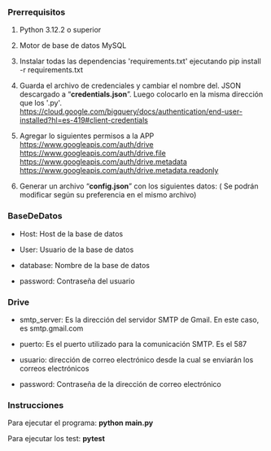 ### Prerrequisitos

1. Python 3.12.2 o superior

2. Motor de base de datos MySQL


3. Instalar todas las dependencias 'requirements.txt' ejecutando pip install -r requirements.txt

	
4. Guarda el archivo de credenciales y cambiar el nombre del. JSON descargado a “**credentials.json**”. Luego colocarlo en la misma dirección que los '.py'. https://cloud.google.com/bigquery/docs/authentication/end-user-installed?hl=es-419#client-credentials

	
5. Agregar lo siguientes permisos a la APP
https://www.googleapis.com/auth/drive
https://www.googleapis.com/auth/drive.file
https://www.googleapis.com/auth/drive.metadata
https://www.googleapis.com/auth/drive.metadata.readonly

	
6. Generar un archivo “**config.json**” con los siguientes datos: ( Se podrán modificar según su preferencia en el mismo archivo)

### BaseDeDatos

-	Host: Host de la base de datos

-	User: Usuario de la base de datos

-	database: Nombre de la base de datos

-	password: Contraseña del usuario

### Drive

-	smtp_server: Es la dirección del servidor SMTP de Gmail. En este caso, es smtp.gmail.com

-	puerto: Es el puerto utilizado para la comunicación SMTP. Es el 587

-	usuario: dirección de correo electrónico desde la cual se enviarán los correos electrónicos

-	password: Contraseña de la dirección de correo electrónico

### Instrucciones



Para ejecutar el programa: **python main.py**

Para ejecutar los test: **pytest**
